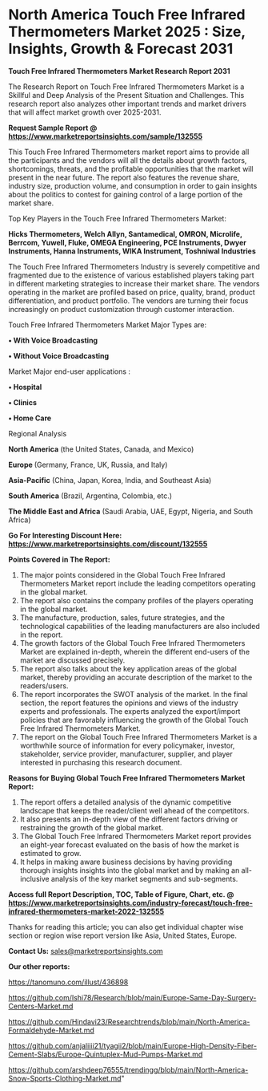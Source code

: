 # North America Touch Free Infrared Thermometers Market 2025 : Size, Insights, Growth & Forecast 2031

<strong>Touch Free Infrared Thermometers Market Research Report 2031</strong>

The Research Report on Touch Free Infrared Thermometers Market is a Skillful and Deep Analysis of the Present Situation and Challenges. This research report also analyzes other important trends and market drivers that will affect market growth over 2025-2031.

<strong>Request Sample Report @ <a href=https://www.marketreportsinsights.com/sample/132555>https://www.marketreportsinsights.com/sample/132555</a></strong>

This Touch Free Infrared Thermometers market report aims to provide all the participants and the vendors will all the details about growth factors, shortcomings, threats, and the profitable opportunities that the market will present in the near future. The report also features the revenue share, industry size, production volume, and consumption in order to gain insights about the politics to contest for gaining control of a large portion of the market share.

Top Key Players in the Touch Free Infrared Thermometers Market:

<strong>Hicks Thermometers, Welch Allyn, Santamedical, OMRON, Microlife, Berrcom, Yuwell, Fluke, OMEGA Engineering, PCE Instruments, Dwyer Instruments, Hanna Instruments, WIKA Instrument, Toshniwal Industries</strong>

The Touch Free Infrared Thermometers Industry is severely competitive and fragmented due to the existence of various established players taking part in different marketing strategies to increase their market share. The vendors operating in the market are profiled based on price, quality, brand, product differentiation, and product portfolio. The vendors are turning their focus increasingly on product customization through customer interaction.

Touch Free Infrared Thermometers Market Major Types are:

<strong>• With Voice Broadcasting

• Without Voice Broadcasting</strong>

Market Major end-user applications :

<strong>• Hospital

• Clinics

• Home Care</strong>

Regional Analysis

</u><strong><b>North America</b></strong> (the United States, Canada, and Mexico)

<strong><b>Europe </b></strong>(Germany, France, UK, Russia, and Italy)

<strong><b>Asia-Pacific</b></strong> (China, Japan, Korea, India, and Southeast Asia)

<strong><b>South America</b></strong> (Brazil, Argentina, Colombia, etc.)

<strong><b>The Middle East and Africa</b></strong> (Saudi Arabia, UAE, Egypt, Nigeria, and South Africa)

<strong>Go For Interesting Discount Here: <a href=https://www.marketreportsinsights.com/discount/132555>https://www.marketreportsinsights.com/discount/132555</a></strong>

<strong>Points Covered in The Report:</strong>
<ol>
  <li>The major points considered in the Global Touch Free Infrared Thermometers Market report include the leading competitors operating in the global market.</li>
  <li>The report also contains the company profiles of the players operating in the global market.</li>
  <li>The manufacture, production, sales, future strategies, and the technological capabilities of the leading manufacturers are also included in the report.</li>
  <li>The growth factors of the Global Touch Free Infrared Thermometers Market are explained in-depth, wherein the different end-users of the market are discussed precisely.</li>
  <li>The report also talks about the key application areas of the global market, thereby providing an accurate description of the market to the readers/users.</li>
  <li>The report incorporates the SWOT analysis of the market. In the final section, the report features the opinions and views of the industry experts and professionals. The experts analyzed the export/import policies that are favorably influencing the growth of the Global Touch Free Infrared Thermometers Market.</li>
  <li>The report on the Global Touch Free Infrared Thermometers Market is a worthwhile source of information for every policymaker, investor, stakeholder, service provider, manufacturer, supplier, and player interested in purchasing this research document.</li>
</ol>
<strong>Reasons for Buying Global Touch Free Infrared Thermometers Market Report:</strong>

<ol>
  <li>The report offers a detailed analysis of the dynamic competitive landscape that keeps the reader/client well ahead of the competitors.</li>
  <li>It also presents an in-depth view of the different factors driving or restraining the growth of the global market.</li>
  <li>The Global Touch Free Infrared Thermometers Market report provides an eight-year forecast evaluated on the basis of how the market is estimated to grow.</li>
  <li>It helps in making aware business decisions by having providing thorough insights insights into the global market and by making an all-inclusive analysis of the key market segments and sub-segments.</li>
</ol>
<strong>Access full Report Description, TOC, Table of Figure, Chart, etc. @ <a href=https://www.marketreportsinsights.com/industry-forecast/touch-free-infrared-thermometers-market-2022-132555>https://www.marketreportsinsights.com/industry-forecast/touch-free-infrared-thermometers-market-2022-132555</a></strong>


Thanks for reading this article; you can also get individual chapter wise section or region wise report version like Asia, United States, Europe.

<strong>Contact Us:</strong>
sales@marketreportsinsights.com

<strong>Our other reports:</strong>

<a href=https://tanomuno.com/illust/436898>https://tanomuno.com/illust/436898</a>

<a href=https://github.com/Ishi78/Research/blob/main/Europe-Same-Day-Surgery-Centers-Market.md>https://github.com/Ishi78/Research/blob/main/Europe-Same-Day-Surgery-Centers-Market.md</a>

<a href=https://github.com/Hindavi23/Researchtrends/blob/main/North-America-Formaldehyde-Market.md>https://github.com/Hindavi23/Researchtrends/blob/main/North-America-Formaldehyde-Market.md</a>

<a href=https://github.com/anjaliiii21/tyagii2/blob/main/Europe-High-Density-Fiber-Cement-Slabs/Europe-Quintuplex-Mud-Pumps-Market.md>https://github.com/anjaliiii21/tyagii2/blob/main/Europe-High-Density-Fiber-Cement-Slabs/Europe-Quintuplex-Mud-Pumps-Market.md</a>

<a href=https://github.com/arshdeep76555/trendingg/blob/main/North-America-Snow-Sports-Clothing-Market.md>https://github.com/arshdeep76555/trendingg/blob/main/North-America-Snow-Sports-Clothing-Market.md</a>"
